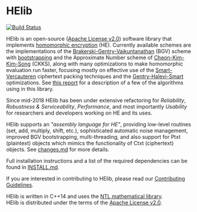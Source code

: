HElib
=====
[![Build Status](https://travis-ci.com/homenc/HElib.svg?branch=master)](https://travis-ci.com/homenc/HElib)

HElib is an open-source ([Apache License v2.0][5]) software library that 
implements [homomorphic encryption][6] (HE). Currently available schemes 
are the implementations of the [Brakerski-Gentry-Vaikuntanathan][1] (BGV) 
scheme with [bootstrapping][8] and the Approximate Number scheme of 
[Cheon-Kim-Kim-Song][9] (CKKS), along with many optimizations to make 
homomorphic evaluation run faster, focusing mostly on effective use of 
the [Smart-Vercauteren][2] ciphertext packing techniques and
the [Gentry-Halevi-Smart][3] optimizations. See [this report][7] for a
description of a few of the algorithms using in this library. 

Since mid-2018 HElib has been under extensive refactoring for *Reliability*, 
*Robustness & Serviceability*, *Performance*, and most importantly *Usability* 
for researchers and developers working on HE and its uses.

HElib supports an *"assembly language for HE"*, providing low-level routines
(set, add, multiply, shift, etc.), sophisticated automatic noise management,
improved BGV bootstrapping, multi-threading, and also support for Ptxt (plaintext) 
objects which mimics the functionality of Ctxt (ciphertext) objects. 
See [changes.md](changes.md) for more details.

Full installation instructions and a list of the required dependencies can be found 
in [INSTALL.md](INSTALL.md).

If you are interested in contributing to HElib, please read our 
[Contributing Guidelines](CONTRIBUTING.md).

HElib is written in C++14 and uses the [NTL mathematical library][4].  
HElib is distributed under the terms of the [Apache License v2.0][5].  


  [1]: http://eprint.iacr.org/2011/277       "BGV12"
  [2]: http://eprint.iacr.org/2011/133       "SV11"
  [3]: http://eprint.iacr.org/2012/099       "GHS12"
  [4]: http://www.shoup.net/ntl/             "NTL"
  [5]: http://www.apache.org/licenses/LICENSE-2.0  "Apache-v2.0"
  [6]: http://en.wikipedia.org/wiki/Homomorphic_encryption "Homomorphic encryption"
  [7]: http://eprint.iacr.org/2014/106       "algorithms"
  [8]: http://eprint.iacr.org/2014/873       "bootstrapping"
  [9]: http://eprint.iacr.org/2016/421       "CKKS16"
  [10]: https://github.com/homenc/HElib      "GitHubPages"
